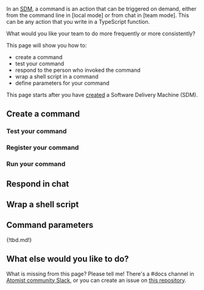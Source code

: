 In an [SDM][], a command is an action that can be triggered on demand, either from the command line in [local mode]
or from chat in [team mode]. This can be any action that you write in a TypeScript function.

What would you like your team to do more frequently or more consistently?

This page will show you how to:

*  create a command
*  test your command
*  respond to the person who invoked the command
*  wrap a shell script in a command
*  define parameters for your command

This page starts after you have [created][create] a Software Delivery Machine (SDM).

## Create a command

### Test your command

### Register your command

### Run your command

## Respond in chat

## Wrap a shell script

## Command parameters


{!tbd.md!}

## What else would you like to do?

What is missing from this page? Please tell me! There's a #docs channel in [Atomist community Slack][join], 
or you can create an issue on [this repository][this-repo].

[join]: join.atomist.com (Atomist community Slack)
[this-repo]: https://github.com/atomist/docs (Docs repository)
[create]: sdm.md#creating-an-sdm-project (Create an SDM)
[SDM]: sdm.md